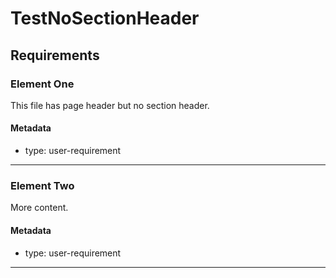 # TestNoSectionHeader

## Requirements

### Element One

This file has page header but no section header.

#### Metadata
  * type: user-requirement
---

### Element Two

More content.

#### Metadata
  * type: user-requirement
---
